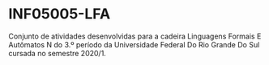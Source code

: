# INF05005-LFA
Conjunto de atividades desenvolvidas para a cadeira Linguagens Formais E Autômatos N do 3.º período da Universidade Federal Do Rio Grande Do Sul cursada no semestre 2020/1.
